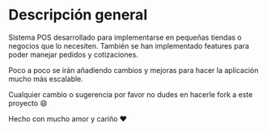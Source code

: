 # Descripción general
Sistema POS desarrollado para implementarse en pequeñas tiendas o negocios que lo necesiten.
También se han implementado features para poder manejar pedidos y cotizaciones.

Poco a poco se irán añadiendo cambios y mejoras para hacer la aplicación mucho más escalable.

Cualquier cambio o sugerencia por favor no dudes en hacerle fork a este proyecto :smile:

Hecho con mucho amor y cariño :heart: